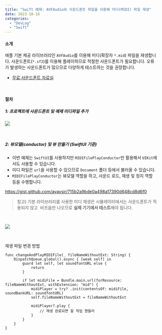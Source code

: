 ```yaml
---
title: "Swift 예제: AVFAudio와 사운드폰트 파일을 이용해 미디(MIDI) 파일 재생"
date: 2023-10-16
categories: 
  - "DevLog"
  - "Swift"
---
```


#### **소개**

애플 기본 제공 라이브러리인 `AVFAudio`를 이용해 미디(확장자 `*.mid`) 파일을 재생합니다. 사운드폰트(`*.sf2`)를 이용해 플레이하므로 적절한 사운드폰트가 필요합니다. 오류가 발생하는 사운드폰트가 많으므로 다양하게 테스트하는 것을 권장합니다.

- [무료 사운드폰트 자료실](https://archive.org/download/free-soundfonts-sf2-2019-04)

 

#### **절차**

##### **1: 프로젝트에 사운드폰트 및 예제 미디파일 추가**

 ![](/assets/img/wp-content/uploads/2023/10/스크린샷-2023-10-16-오후-6.05.59-복사본.jpg)

 

##### **2: 뷰모델(conductor) 및 뷰 만들기 (SwiftUI 기준)**

- 이번 예제는 `SwiftUI`를 사용하지만 `MIDIFilePlayConductor`만 활용해서 `UIKit`에서도 사용할 수 있습니다.
- 미디 파일은 `url`을 사용할 수 있으므로 `Document` 폴더 등에서 불러올 수 있습니다.
- `MIDIFilePlayConductor`는 뷰모델 역할을 하고, 사운드 로드, 재생 및 정지 역할 등을 수행합니다.

https://gist.github.com/ayaysir/715b2a9bde0a498a17390d648cd8d6f0

> 참고) 기본 라이브러리를 사용한 미디 재생은 시뮬레이터에서는 사운드폰트가 적용되지 않고  비프음만 나오므로 **실제 기기에서 테스트**해야 됩니다.

 

 ![](/assets/img/wp-content/uploads/2023/10/스크린샷-2023-10-16-오후-6.11.45-복사본.jpg)

 

재생 파일 변경 방법

```
func changeAndPlayMIDIFile(_ fileNameWithoutExt: String) {
    DispatchQueue.global().async { [weak self] in
        guard let self, let soundfontURL else {
            return
        }
        
        if let midiFile = Bundle.main.url(forResource: fileNameWithoutExt, withExtension: "mid") {
            midiPlayer = try? .init(contentsOf: midiFile, soundBankURL: soundfontURL)
            self.fileNameWithoutExt = fileNameWithoutExt
            
            midiPlayer?.play {
                // 재생 완료되면 할 작업 핸들러
            }
        }
    }
}
```
